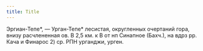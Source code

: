 ```yaml
---
title: Title
---
```


Эргиан-Тепе*, — Урган-Тепе* лесистая, округленных очертаний гора, внизу
расчлененная ов. В 2,5 км. к В от нп Синапное (Бахч.), на вдрз рр. Кача и
Финарос 2) ср. РПН урганджи, урген.
